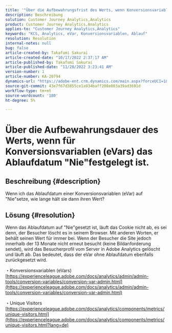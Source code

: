 ```yaml
---
title: '"Über die Aufbewahrungsfrist des Werts, wenn Konversionsvariablen (eVars) auf das Ablaufdatum "Nie\" eingestellt sind."'
description: Beschreibung
solution: Customer Journey Analytics,Analytics
product: Customer Journey Analytics,Analytics
applies-to: "Customer Journey Analytics,Analytics"
keywords: "KCS, Analytics, eVar, Konversionsvariablen, Ablauf"
resolution: Resolution
internal-notes: null
bug: false
article-created-by: Takafumi Sakurai
article-created-date: "10/17/2022 2:37:17 AM"
article-published-by: Takafumi Sakurai
article-published-date: "11/28/2022 3:23:41 AM"
version-number: 1
article-number: KA-20794
dynamics-url: "https://adobe-ent.crm.dynamics.com/main.aspx?forceUCI=1&pagetype=entityrecord&etn=knowledgearticle&id=730c1297-c44d-ed11-bba2-000d3a5c1bcc"
source-git-commit: 43e7f67d3855ce1a934baff208e003a39ad3691d
workflow-type: tm+mt
source-wordcount: '180'
ht-degree: 5%

---
```


# Über die Aufbewahrungsdauer des Werts, wenn für Konversionsvariablen (eVars) das Ablaufdatum &quot;Nie&quot;festgelegt ist.

## Beschreibung {#description}

Wenn ich das Ablaufdatum einer Konversionsvariablen (eVar) auf &quot;Nie&quot;setze, wie lange hält sie dann ihren Wert?

## Lösung {#resolution}


Wenn das Ablaufdatum auf &quot;Nie&quot;gesetzt ist, läuft das Cookie nicht ab, es sei denn, der Besucher löscht es in seinem Browser. Mit anderen Worten, er behält seinen Wert für immer bei. Wenn der Besucher die Site jedoch innerhalb der 13 Monate nicht erneut besucht (keine Bildanforderung sendet), wird das Besucherprofil vom Server in Adobe Analytics gelöscht und läuft ab. Das bedeutet, dass der eVar ohne Ablaufdatum ebenfalls zurückgesetzt wird.

・Konversionsvariablen (eVars)
[https://experienceleague.adobe.com/docs/analytics/admin/admin-tools/conversion-variables/conversion-var-admin.html](https://experienceleague.adobe.com/docs/analytics/admin/admin-tools/conversion-variables/conversion-var-admin.html)

・Unique Visitors
[https://experienceleague.adobe.com/docs/analytics/components/metrics/unique-visitors.html](https://experienceleague.adobe.com/docs/analytics/components/metrics/unique-visitors.html?lang=de)
